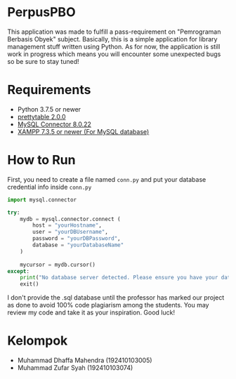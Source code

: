 # PerpusPBO
This application was made to fulfill a pass-requirement on "Pemrograman Berbasis Obyek" subject.
Basically, this is a simple application for library management stuff written using Python. As for now, the application is still work in progress which means you will encounter some unexpected bugs so be sure to stay tuned!

# Requirements
- Python 3.7.5 or newer
- [prettytable 2.0.0](https://pypi.org/project/prettytable/)
- [MySQL Connector 8.0.22](https://dev.mysql.com/downloads/connector/python/)
- [XAMPP 7.3.5 or newer (For MySQL database)](https://www.apachefriends.org/download.html)

# How to Run
First, you need to create a file named `conn.py` and put your database credential info inside `conn.py`
```py
import mysql.connector

try:
	mydb = mysql.connector.connect (
		host = "yourHostname",
		user = "yourDBUsername",
		password = "yourDBPassword",
		database = "yourDatabaseName"
	)
	
	mycursor = mydb.cursor()
except:
	print("No database server detected. Please ensure you have your database server running!")
	exit()
```

I don't provide the .sql database until the professor has marked our project as done to avoid 100% code plagiarism among the students. You may review my code and take it as your inspiration. Good luck!

# Kelompok
- Muhammad Dhaffa Mahendra (192410103005)
- Muhammad Zufar Syah (192410103074)
